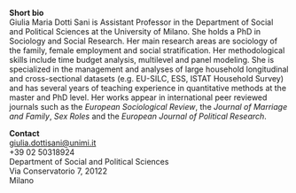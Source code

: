 **Short bio**  
Giulia Maria Dotti Sani is Assistant Professor in the Department of Social and Political Sciences at the University of Milano. She holds a PhD in Sociology and Social Research. Her main research areas are sociology of the family, female employment and social stratification. Her methodological skills include time budget analysis, multilevel and panel modeling. She is specialized in the management and analyses of large household longitudinal and cross-sectional datasets (e.g. EU-SILC, ESS, ISTAT Household Survey) and has several years of teaching experience in quantitative methods at the master and PhD level. Her works appear in international peer reviewed journals such as the *European Sociological Review*, the *Journal of Marriage and Family*, *Sex Roles* and the *European Journal of Political Research*.

**Contact**  
giulia.dottisani@unimi.it  
+39 02 50318924  
Department of Social and Political Sciences  
Via Conservatorio 7, 20122  
Milano

